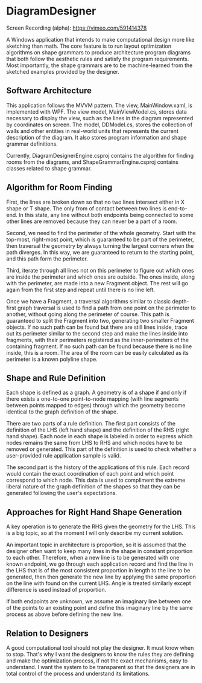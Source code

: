 # DiagramDesigner
Screen Recording (alpha): https://vimeo.com/591414378 

A Windows application that intends to make computational design more like sketching than math. The core feature is to run layout optimization algorithms on shape grammars to produce architecture program diagrams that both follow the aesthetic rules and satisfy the program requirements. Most importantly, the shape grammars are to be machine-learned from the sketched examples provided by the designer. 

## Software Architecture
This application follows the MVVM pattern. The view, MainWindow.xaml, is implemented with WPF. The view model, MainViewModel.cs, stores data necessary to display the view, such as the lines in the diagram represented by coordinates on screen. The model, DDModel.cs, stores the collection of walls and other entities in real-world units that represents the current description of the diagram. It also stores program information and shape grammar definitions. 

Currently, DiagramDesignerEngine.csproj contains the algorithm for finding rooms from the diagrams, and ShapeGrammarEngine.csproj contains classes related to shape grammar. 

## Algorithm for Room Finding
First, the lines are broken down so that no two lines intersect either in X shape or T shape. The only from of contact between two lines is end-to-end. In this state, any line without both endpoints being connected to some other lines are removed because they can never be a part of a room. 

Second, we need to find the perimeter of the whole geometry. Start with the top-most, right-most point, which is guaranteed to be part of the perimeter, then traversal the geometry by always turning the largest corners when the path diverges. In this way, we are guaranteed to return to the starting point, and this path form the perimeter. 

Third, iterate through all lines not on this perimeter to figure out which ones are inside the perimeter and which ones are outside. The ones inside, along with the perimeter, are made into a new Fragment object. The rest will go again from the first step and repeat until there is no line left. 

Once we have a Fragment, a traversal algorithms similar to classic depth-first graph traversal is used to find a path from one point on the perimeter to another, without going along the perimeter of course. This path is guaranteed to split the Fragment into two, generating two smaller Fragment objects. If no such path can be found but there are still lines inside, trace out its perimeter similar to the second step and make the lines inside into fragments, with their perimeters registered as the inner-perimeters of the containing fragment. If no such path can be found because there is no line inside, this is a room. The area of the room can be easily calculated as its perimeter is a known polyline shape. 

## Shape and Rule Definition
Each shape is defined as a graph. A geometry is of a shape if and only if there exists a one-to-one point-to-node mapping (with line segments between points mapped to edges) through which the geometry become identical to the graph definition of the shape. 

There are two parts of a rule definition. The first part consists of the definition of the LHS (left hand shape) and the definition of the RHS (right hand shape). Each node in each shape is labeled in order to express which nodes remains the same from LHS to RHS and which nodes have to be removed or generated. This part of the definition is used to check whether a user-provided rule application sample is valid. 

The second part is the history of the applications of this rule. Each record would contain the exact coordination of each point and which point correspond to which node. This data is used to compliment the extreme liberal nature of the graph definition of the shapes so that they can be generated following the user's expectations. 

## Approaches for Right Hand Shape Generation
A key operation is to generate the RHS given the geometry for the LHS. This is a big topic, so at the moment I will only describe my current solution. 

An important topic in architecture is proportion, so it is assumed that the designer often want to keep many lines in the shape in constant proportion to each other. Therefore, when a new line is to be generated with one known endpoint, we go through each application record and find the line in the LHS that is of the most consistent proportion in length to the line to be generated, then then generate the new line by applying the same proportion on the line with found on the current LHS. Angle is treated similarly except difference is used instead of proportion. 

If both endpoints are unknown, we assume an imaginary line between one of the points to an existing point and define this imaginary line by the same process as above before defining the new line. 

## Relation to Designers
A good computational tool should not play the designer. It must know when to stop. That's why I want the designers to know the rules they are defining and make the optimization process, if not the exact mechanisms, easy to understand. I want the system to be transparent so that the designers are in total control of the process and understand its limitations. 
